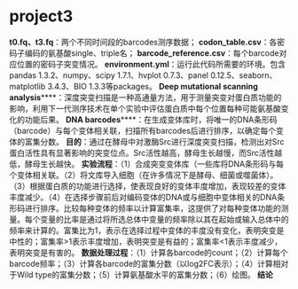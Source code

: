 # project3
******t0.fq、t3.fq******：两个不同时间段的barcodes测序数据；
******codon_table.csv******：各密码子编码的氨基酸single、triple名；
******barcode_reference.csv******：每个barcode对应位置的密码子突变情况。
******environment.yml******：运行此代码所需要的环境。包含pandas 1.3.2、numpy、scipy 1.7.1、hvplot 0.7.3、panel 0.12.5、seaborn、matplotlib 3.4.3、BIO 1.3.3等packages。
****Deep mutational scanning analysis********：深度突变扫描是一种高通量方法，用于测量突变对蛋白质功能的影响，利用下一代测序技术在单个实验中评估蛋白质中每个位置每种可能氨基酸变化的功能后果。
****DNA barcodes********：在生成变体库时，将唯一的DNA条形码（barcode）与每个变体相关联，扫描所有barcodes后进行排序，以确定每个变体的富集分数。
**目的**：通过在酵母中对激酶Src进行深度突变扫描，检测出对Src蛋白活性具有显著影响的突变位点。Src活性越高，酵母生长越慢，而Src活性越低，酵母生长越快。
**实验流程**：（1）合成突变变体库（一些库将DNA条形码与每个变体相关联。（2）将文库导入细胞（在许多情况下是酵母、细菌或噬菌体）。（3）根据蛋白质的功能进行选择，使表现良好的变体丰度增加，表现较差的变体丰度减少。（4）在选择步骤前后对编码变体的DNA或与细胞中变体相关的DNA条形码进行排序。比较每种变体的频率以计算富集率，这提供了对每种变体功能的测量。每个变量的比率是通过将所选总体中变量的频率除以其在起始或输入总体中的频率来计算的。富集比为1，表示在选择过程中变体的丰度没有变化，表明突变是中性的；富集率>1表示丰度增加，表明突变是有益的；富集率<1表示丰度减少，表明突变是有害的。
**数据处理过程**：（1）计算各barcode的count；（2）计算每个barcode频率；（3）计算各barcode的富集分数（以log2FC表示）；（4）计算相对于Wild type的富集分数；（5）计算氨基酸水平的富集分数；（6）绘图。
**结论**
